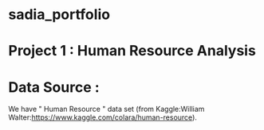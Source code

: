 # sadia_portfolio
# Project 1 : Human Resource Analysis 
# Data Source :
We have " Human Resource " data set (from Kaggle:William Walter:https://www.kaggle.com/colara/human-resource).  
